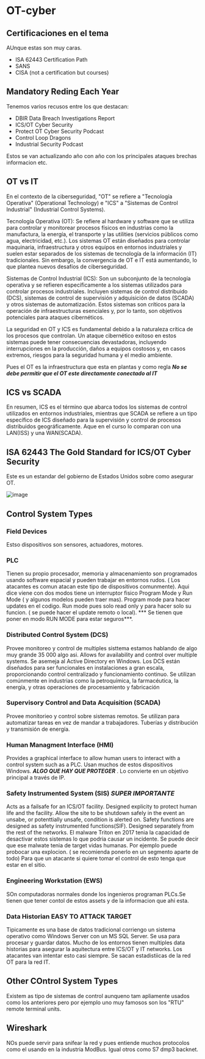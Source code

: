 # OT-cyber

## Certificaciones en el tema

AUnque estas son muy caras.

- ISA 62443 Certification Path
- SANS
- CISA (not a certification but courses)

## Mandatory Reding Each Year

Tenemos varios recusos entre los que destacan:

- DBIR Data Breach Investigations Report
- ICS/OT Cyber Security
- Protect OT Cyber Security Podcast
-  Control Loop Dragons
-  Industrial Security Podcast

Estos se van actualizando año con año con los principales ataques brechas informacion etc.
  

## OT vs IT

En el contexto de la ciberseguridad, "OT" se refiere a "Tecnología Operativa" (Operational Technology) e "ICS" a "Sistemas de Control Industrial" (Industrial Control Systems).

Tecnología Operativa (OT): Se refiere al hardware y software que se utiliza para controlar y monitorear procesos físicos en industrias como la manufactura, la energía, el transporte y las utilities (servicios públicos como agua, electricidad, etc.). Los sistemas OT están diseñados para controlar maquinaria, infraestructura y otros equipos en entornos industriales y suelen estar separados de los sistemas de tecnología de la información (IT) tradicionales. Sin embargo, la convergencia de OT e IT está aumentando, lo que plantea nuevos desafíos de ciberseguridad.

Sistemas de Control Industrial (ICS): Son un subconjunto de la tecnología operativa y se refieren específicamente a los sistemas utilizados para controlar procesos industriales. Incluyen sistemas de control distribuido (DCS), sistemas de control de supervisión y adquisición de datos (SCADA) y otros sistemas de automatización. Estos sistemas son críticos para la operación de infraestructuras esenciales y, por lo tanto, son objetivos potenciales para ataques cibernéticos.

La seguridad en OT y ICS es fundamental debido a la naturaleza crítica de los procesos que controlan. Un ataque cibernético exitoso en estos sistemas puede tener consecuencias devastadoras, incluyendo interrupciones en la producción, daños a equipos costosos y, en casos extremos, riesgos para la seguridad humana y el medio ambiente.

Pues el OT es la infraestructura que esta en plantas y como regla ***No se debe permitir que el OT este directamente conectado al IT***

## ICS vs SCADA

En resumen, ICS es el término que abarca todos los sistemas de control utilizados en entornos industriales, mientras que SCADA se refiere a un tipo específico de ICS diseñado para la supervisión y control de procesos distribuidos geográficamente. Aque en el curso lo comparan con una LAN(ISS) y una WAN(SCADA).


## ISA 62443 The Gold Standard for ICS/OT Cyber Security

Este es un estandar del gobierno de Estados Unidos sobre como asegurar OT.

![image](https://github.com/gecr07/OT-cyber/assets/63270579/9ec5486d-b2c5-424d-8ec1-970bfe0d1653)

## Control System Types

### Field Devices

Estso dispositivos son sensores, actuadores, motores.

### PLC

Tienen su propio procesador, memoria y almacenamiento son programados usando software espacial y pueden trabajar en entornos rudos. ( Los atacantes es comun atacan este tipo de dispositivos comunmente). Aqui dice viene con dos modos tiene un interruptor fisico Program Mode y Run Mode ( y algunos modelos pueden traer mas). Program mode para hacer updates en el codigo. Run mode pues solo read only y para hacer solo su funcion. ( se puede hacer el update remoto o local). *** Se tienen que poner en modo RUN MODE para estar seguros***. 

### Distributed Control System (DCS)

Provee monitoreo y control de multiples sisttema estamos hablando de algo muy grande 35 000 algo asi. Allows for availability and control over multiple systems. Se asemeja al Active Directory en Windows.
Los DCS están diseñados para ser funcionales en instalaciones a gran escala, proporcionando control centralizado y funcionamiento continuo. Se utilizan comúnmente en industrias como la petroquímica, la farmacéutica, la energía, y otras operaciones de procesamiento y fabricación

### Supervisory Control and Data Acquisition (SCADA)

Provee monitorieo y control sobre sistemas remotos. Se utilizan para automatizar tareas en vez de mandar a trabajadores. Tuberías y distribución y transmisión de energía.

### Human Managment Interface (HMI)

Provides a graphical interface to allow human users to interact with a control system such as a PLC. Usan muchos de estos dispositivos Windows. ***ALGO QUE HAY QUE PROTEGER*** . Lo convierte en un objetivo principal a través de IP.

### Safety Instrumented System (SIS) ***SUPER IMPORTANTE***

Acts as a failsafe for an ICS/OT facility. Designed explicity to protect human life and the facility. Allow the site to be shutdown safely in the event an unsabe, or potenttially unsafe, condition is alerted on. Safety functions are designed as safety instrumented functions(SIF). Designed separately from the rest of the networks. El malware Triton en 2017 tenia la capacidad de desactivar estos sistemas lo que podria causar un incidente. Se puede decir que ese malwate tenia de target vidas humanas. Por ejemplo puede probocar una explocion. ( se recomienda ponerlo en un segmento aparte de todo) Para que un atacante si quiere tomar el control de esto tenga que estar en el sitio.

### Engineering Workstation (EWS)

SOn computadoras normales donde los ingenieros programan PLCs.Se tienen que tener contol de estos assets y de la informacion que ahi esta.

### Data Historian EASY TO ATTACK TARGET

Tipicamente es una base de datos tradicional corriengo un sistema operativo como Windows Server con un MS SQL Server. Se usa para procesar y guardar datos. Mucho de los entornos tienen multiples data historias para asegurar la aquitectura entre ICS/OT y IT networks. Los atacantes van intentar esto casi siempre. Se sacan estadistiicas de la red OT para la red IT.

## Other COntrol System Types

Existem as tipo de sistemas de control aunqueno tam apliamente usados como los anteriores pero por ejemplo uno muy famosos son los "RTU" remote terminal units.

## Wireshark

NOs puede servir para snifear la red y pues entiende muchos protocolos como el usando en la industria ModBus. Igual otros como S7 dmp3 backnet.


















